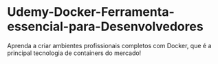 # Udemy-Docker-Ferramenta-essencial-para-Desenvolvedores
Aprenda a criar ambientes profissionais completos com Docker, que é a principal tecnologia de containers do mercado!
